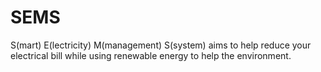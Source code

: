 # SEMS
S(mart) E(lectricity) M(management) S(system) aims to help reduce your electrical bill while using renewable energy to help the environment.
